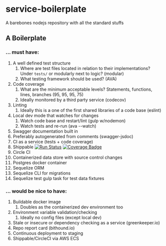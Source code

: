 # service-boilerplate
A barebones nodejs repository with all the standard stuffs

## A Boilerplate

### ... must have:
1. A well defined test structure
	1. Where are test files located in relation to their implementations? Under `tests/` or modularly next to logic? (modular)
	1. What testing framework should be used? (AVA)
1. Code coverage
	1. What are the minimum acceptable levels? Statements, functions, lines, branches (95, 95, 95, 75)
	1. Ideally monitored by a third party service (codecov)
1. Linting
	1. Ideally this is a one of the first shared libraries of a code base (eslint)
1. Local dev mode that watches for changes
	1. Watch code base and restart/lint (gulp w/nodemon)
	1. Watch tests and re-run (ava --watch)
1. Swagger documentation built in
  1. Preferably autogenerated from comments (swagger-jsdoc)
1. CI as a service (tests + code coverage)
  1. Shippable [![Run Status](https://api.shippable.com/projects/57f553b15b4cc10f00eb2d57/badge?branch=master)](https://app.shippable.com/projects/57f553b15b4cc10f00eb2d57) [![Coverage Badge](https://api.shippable.com/projects/57f553b15b4cc10f00eb2d57/coverageBadge?branch=master)](https://app.shippable.com/projects/57f553b15b4cc10f00eb2d57)
  1. Circle CI
1. Containerized data store with source control changes
  1. Postgres docker container
  1. Sequelize ORM
  1. Sequelize CLI for migrations
  1. Sequelize test gulp task for test data fixtures
### ... would be nice to have:
1. Buildable docker image
	1. Doubles as the containerized dev environment too
1. Environment variable validation/checking
	1. Ideally no config files (except local dev)
1. Stale or insecure or dependency checking as a service (greenkeeper.io)
1. Repo report card (bithound.io)
1. Continuous deployment to staging
  1. Shippable/CircleCI via AWS ECS
